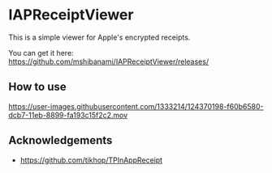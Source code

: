 # IAPReceiptViewer

This is a simple viewer for Apple's encrypted receipts.

You can get it here: https://github.com/mshibanami/IAPReceiptViewer/releases/


## How to use

https://user-images.githubusercontent.com/1333214/124370198-f60b6580-dcb7-11eb-8899-fa193c15f2c2.mov

## Acknowledgements

- https://github.com/tikhop/TPInAppReceipt
